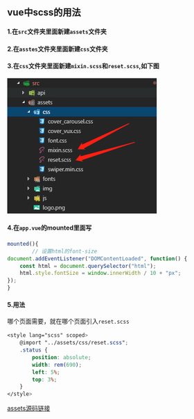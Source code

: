 ## vue中scss的用法

#### 1.在`src`文件夹里面新建`assets`文件夹

#### 2.在`asstes`文件夹里面新建`css`文件夹

#### 3.在`css`文件夹里面新建`mixin.scss`和`reset.scss`,如下图

![1559552441130](./img/assets.png)

#### 4.在`app.vue`的mounted里面写

````js
mounted(){
    	// 设置html的font-size
document.addEventListener("DOMContentLoaded", function() {
    const html = document.querySelector("html");
    html.style.fontSize = window.innerWidth / 10 + "px";
});
}
````

#### 5.用法

哪个页面需要，就在哪个页面引入`reset.scss`

````scss
<style lang="scss" scoped>
	@import "../assets/css/reset.scss";
 	.status {
        position: absolute;
        width: rem(690);
        left: 5%;
        top: 3%;
	}
</style>
````

[assets源码链接](./assets/)